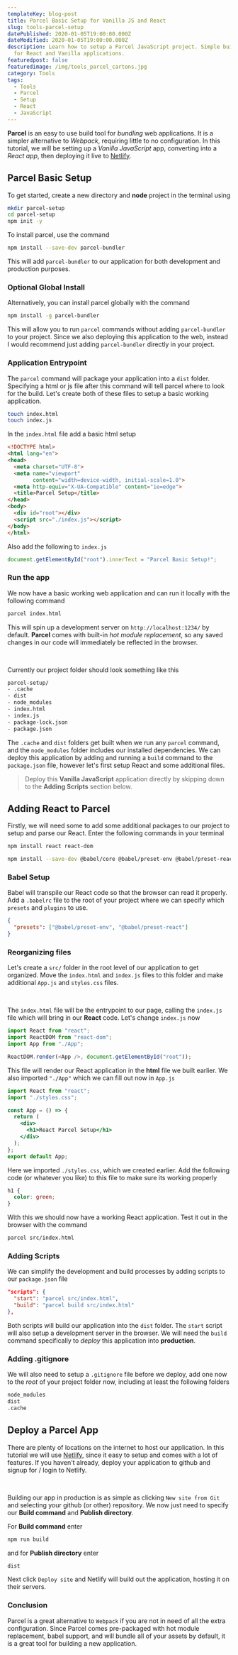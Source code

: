```yaml
---
templateKey: blog-post
title: Parcel Basic Setup for Vanilla JS and React
slug: tools-parcel-setup
datePublished: 2020-01-05T19:00:00.000Z
dateModified: 2020-01-05T19:00:00.000Z
description: Learn how to setup a Parcel JavaScript project. Simple build tool
  for React and Vanilla applications.
featuredpost: false
featuredimage: /img/tools_parcel_cartons.jpg
category: Tools
tags:
  - Tools
  - Parcel
  - Setup
  - React
  - JavaScript
---
```

**Parcel** is an easy to use build tool for *bundling* web applications. It is a simpler alternative to *Webpack*, requiring little to no configuration. In this tutorial, we will be setting up a *Vanilla JavaScript* app, converting into a *React app*, then deploying it live to [Netlify](https://www.netlify.com/).  

## Parcel Basic Setup

To get started, create a new directory and **node** project in the terminal using

```bash
mkdir parcel-setup
cd parcel-setup
npm init -y
```

To install parcel, use the command

```bash
npm install --save-dev parcel-bundler
```

This will add `parcel-bundler` to our application for both development and production purposes. 

### Optional Global Install

Alternatively, you can install parcel globally with the command

```bash
npm install -g parcel-bundler
```

This will allow you to run `parcel` commands without adding `parcel-bundler` to your project. Since we also deploying this application to the web, instead I would recommend just adding `parcel-bundler` directly in your project.

### Application Entrypoint

The `parcel` command will package your application into a `dist` folder. Specifying a html or js file after this command will tell parcel where to look for the build. Let's create both of these files to setup a basic working application.

```bash
touch index.html
touch index.js
```

In the `index.html` file add a basic html setup

```html
<!DOCTYPE html>
<html lang="en">
<head>
  <meta charset="UTF-8">
  <meta name="viewport" 
        content="width=device-width, initial-scale=1.0">
  <meta http-equiv="X-UA-Compatible" content="ie=edge">
  <title>Parcel Setup</title>
</head>
<body>
  <div id="root"></div>
  <script src="./index.js"></script>
</body>
</html>
```

Also add the following to `index.js` 

```javascript
document.getElementById("root").innerText = "Parcel Basic Setup!";
```

### Run the app

We now have a basic working web application and can run it locally with the following command

```bash
parcel index.html
```

This will spin up a development server on `http://localhost:1234/` by default. **Parcel** comes with built-in *hot module replacement*, so any saved changes in our code will immediately be reflected in the browser.

&nbsp;

Currently our project folder should look something like this

```bash
parcel-setup/
- .cache
- dist
- node_modules
- index.html
- index.js
- package-lock.json
- package.json
```

The `.cache` and `dist` folders get built when we run any `parcel` command, and the `node_modules` folder includes our installed dependencies. We can deploy this application by adding and running a `build` command to the `package.json` file, however let's first setup React and some additional files. 

>  Deploy this **Vanilla JavaScript** application directly by skipping down to the **Adding Scripts** section below.

## Adding React to Parcel

Firstly, we will need some to add some additional packages to our project to setup and parse our React. Enter the following commands in your terminal

```bash
npm install react react-dom
```

```bash
npm install --save-dev @babel/core @babel/preset-env @babel/preset-react
```

### Babel Setup

Babel will transpile our React code so that the browser can read it properly. Add a `.babelrc` file to the root of your project where we can specify which `presets` and `plugins` to use. 

```JSON
{
  "presets": ["@babel/preset-env", "@babel/preset-react"]
}
```

### Reorganizing files

Let's create a `src/` folder in the root level of our application to get organized. Move the `index.html` and `index.js` files to this folder and make additional `App.js` and `styles.css` files.

&nbsp;

The `index.html` file will be the entrypoint to our page, calling the `index.js` file which will bring in our **React** code. Let's change `index.js` now

```javascript
import React from "react";
import ReactDOM from "react-dom";
import App from "./App";

ReactDOM.render(<App />, document.getElementById("root"));
```

This file will render our React application in the **html** file we built earlier. We also imported `"./App"` which we can fill out now in `App.js`

```jsx
import React from "react";
import "./styles.css";

const App = () => {
  return (
    <div>
      <h1>React Parcel Setup</h1>
    </div>
  );
};
export default App;
```

Here we imported `./styles.css`, which we created earlier. Add the following code (or whatever you like) to this file to make sure its working properly

```css
h1 {
  color: green;
}
```

With this we should now have a working React application. Test it out in the browser with the command

```bash
parcel src/index.html
```

### Adding Scripts

We can simplify the development and build processes by adding scripts to our `package.json` file

```JSON
"scripts": {
  "start": "parcel src/index.html",
  "build": "parcel build src/index.html"
},
```

Both scripts will build our application into the `dist` folder. The `start` script will also setup a development server in the browser. We will need the `build` command specifically to *deploy* this application into **production**.

### Adding .gitignore

We will also need to setup a `.gitignore` file before we deploy, add one now to the *root* of your project folder now, including at least the following folders

```bash
node_modules
dist
.cache
```

## Deploy a Parcel App

There are plenty of locations on the internet to host our application. In this tutorial we will use [Netlify](https://www.netlify.com/), since it easy to setup and comes with a lot of features. If you haven't already, deploy your application to github and signup for / login to Netlify.

&nbsp;

Building our app in production is as simple as clicking  `New site from Git` and selecting your github (or other) repository. We now just need to specify our **Build command** and **Publish directory**.

For **Build command** enter

```bash
npm run build
```

and for **Publish directory** enter

```bash
dist
```

Next click `Deploy site` and Netlify will build out the application, hosting it on their servers.

### Conclusion

Parcel is a great alternative to `Webpack` if you are not in need of all the extra configuration. Since Parcel comes pre-packaged with hot module replacement, babel support, and will bundle all of your assets by default, it is a great tool for building a new application.
